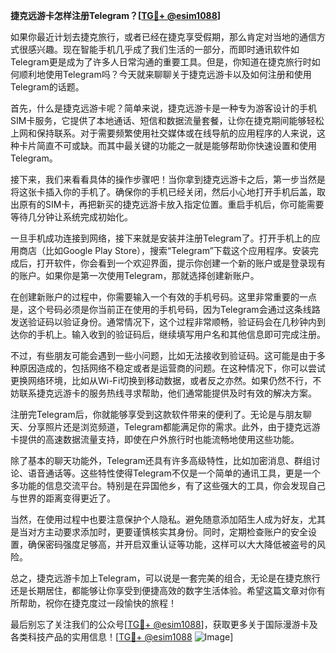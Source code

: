 **捷克远游卡怎样注册Telegram？[[TG💪+ @esim1088](https://t.me/s/esim1088)]**

如果你最近计划去捷克旅行，或者已经在捷克享受假期，那么肯定对当地的通信方式很感兴趣。现在智能手机几乎成了我们生活的一部分，而即时通讯软件如Telegram更是成为了许多人日常沟通的重要工具。但是，你知道在捷克旅行时如何顺利地使用Telegram吗？今天就来聊聊关于捷克远游卡以及如何注册和使用Telegram的话题。

首先，什么是捷克远游卡呢？简单来说，捷克远游卡是一种专为游客设计的手机SIM卡服务，它提供了本地通话、短信和数据流量套餐，让你在捷克期间能够轻松上网和保持联系。对于需要频繁使用社交媒体或在线导航的应用程序的人来说，这种卡片简直不可或缺。而其中最关键的功能之一就是能够帮助你快速设置和使用Telegram。

接下来，我们来看看具体的操作步骤吧！当你拿到捷克远游卡之后，第一步当然是将这张卡插入你的手机了。确保你的手机已经关闭，然后小心地打开手机后盖，取出原有的SIM卡，再把新买的捷克远游卡放入指定位置。重启手机后，你可能需要等待几分钟让系统完成初始化。

一旦手机成功连接到网络，接下来就是安装并注册Telegram了。打开手机上的应用商店（比如Google Play Store），搜索“Telegram”下载这个应用程序。安装完成后，打开软件，你会看到一个欢迎界面，提示你创建一个新的账户或是登录现有的账户。如果你是第一次使用Telegram，那就选择创建新账户。

在创建新账户的过程中，你需要输入一个有效的手机号码。这里非常重要的一点是，这个号码必须是你当前正在使用的手机号码，因为Telegram会通过这条线路发送验证码以验证身份。通常情况下，这个过程非常顺畅，验证码会在几秒钟内到达你的手机上。输入收到的验证码后，继续填写用户名和其他信息即可完成注册。

不过，有些朋友可能会遇到一些小问题，比如无法接收到验证码。这可能是由于多种原因造成的，包括网络不稳定或者是运营商的问题。在这种情况下，你可以尝试更换网络环境，比如从Wi-Fi切换到移动数据，或者反之亦然。如果仍然不行，不妨联系捷克远游卡的服务热线寻求帮助，他们通常能提供及时有效的解决方案。

注册完Telegram后，你就能够享受到这款软件带来的便利了。无论是与朋友聊天、分享照片还是浏览频道，Telegram都能满足你的需求。此外，由于捷克远游卡提供的高速数据流量支持，即使在户外旅行时也能流畅地使用这些功能。

除了基本的聊天功能外，Telegram还具有许多高级特性，比如加密消息、群组讨论、语音通话等。这些特性使得Telegram不仅是一个简单的通讯工具，更是一个多功能的信息交流平台。特别是在异国他乡，有了这些强大的工具，你会发现自己与世界的距离变得更近了。

当然，在使用过程中也要注意保护个人隐私。避免随意添加陌生人成为好友，尤其是当对方主动要求添加时，更要谨慎核实其身份。同时，定期检查账户的安全设置，确保密码强度足够高，并开启双重认证等功能，这样可以大大降低被盗号的风险。

总之，捷克远游卡加上Telegram，可以说是一套完美的组合，无论是在捷克旅行还是长期居住，都能够让你享受到便捷高效的数字生活体验。希望这篇文章对你有所帮助，祝你在捷克度过一段愉快的旅程！

最后别忘了关注我们的公众号[[TG💪+ @esim1088](https://t.me/s/esim1088)]，获取更多关于国际漫游卡及各类科技产品的实用信息！[[TG💪+ @esim1088](https://t.me/s/esim1088) ![Image](https://i.postimg.cc/4NQfJmqS/Snipaste-2025-05-13-00-14-12.png)]